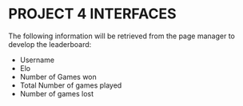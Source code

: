 # PROJECT 4 INTERFACES 

The following information will be retrieved from the page manager to develop the leaderboard: 
- Username 
- Elo 
- Number of Games won 
- Total Number of games played 
- Number of games lost 

 

